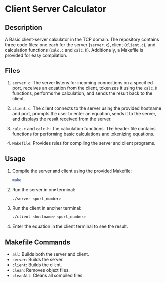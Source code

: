 # Client Server Calculator

## Description

A Basic client-server calculator in the TCP domain. The repository contains three code files: one each for the server (`server.c`), client (`client.c`), and calculation functions (`calc.c` and `calc.h`). Additionally, a Makefile is provided for easy compilation.

## Files

1. `server.c`: The server listens for incoming connections on a specified port, receives an equation from the client, tokenizes it using the `calc.h` functions, performs the calculation, and sends the result back to the client.

2. `client.c`: The client connects to the server using the provided hostname and port, prompts the user to enter an equation, sends it to the server, and displays the result received from the server.

3. `calc.c` and `calc.h`: The calculation functions. The header file contains functions for performing basic calculations and tokenizing equations.

4. `Makefile`: Provides rules for compiling the server and client programs.

## Usage

1. Compile the server and client using the provided Makefile:
    ```bash
    make
    ```

2. Run the server in one terminal:
    ```bash
    ./server <port_number>
    ```

3. Run the client in another terminal:
    ```bash
    ./client <hostname> <port_number>
    ```

4. Enter the equation in the client terminal to see the result.

## Makefile Commands

- `all`: Builds both the server and client.
- `server`: Builds the server.
- `client`: Builds the client.
- `clean`: Removes object files.
- `cleanAll`: Cleans all compiled files.
